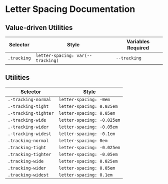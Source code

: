 # Letter Spacing Documentation

## Value-driven Utilities

| Selector    | Style                             | Variables Required |
| ----------- | --------------------------------- | ------------------ |
| `.tracking` | `letter-spacing: var(--tracking)` | `--tracking`       |

## Utilities

| Selector             | Style                      |
| -------------------- | -------------------------- |
| `.-tracking-normal`  | `letter-spacing: -0em`     |
| `.-tracking-tight`   | `letter-spacing: 0.025em`  |
| `.-tracking-tighter` | `letter-spacing: 0.05em`   |
| `.-tracking-wide`    | `letter-spacing: -0.025em` |
| `.-tracking-wider`   | `letter-spacing: -0.05em`  |
| `.-tracking-widest`  | `letter-spacing: -0.1em`   |
| `.tracking-normal`   | `letter-spacing: 0em`      |
| `.tracking-tight`    | `letter-spacing: -0.025em` |
| `.tracking-tighter`  | `letter-spacing: -0.05em`  |
| `.tracking-wide`     | `letter-spacing: 0.025em`  |
| `.tracking-wider`    | `letter-spacing: 0.05em`   |
| `.tracking-widest`   | `letter-spacing: 0.1em`    |
